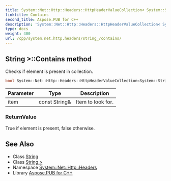 ```yaml
---
title: System::Net::Http::Headers::HttpHeaderValueCollection< System::String >::Contains method
linktitle: Contains
second_title: Aspose.PUB for C++
description: 'System::Net::Http::Headers::HttpHeaderValueCollection< System::String >::Contains method. Checks if element is present in collection in C++.'
type: docs
weight: 400
url: /cpp/system.net.http.headers/string_/contains/
---
```

## String >::Contains method


Checks if element is present in collection.

```cpp
bool System::Net::Http::Headers::HttpHeaderValueCollection<System::String>::Contains(const String &item) const override
```


| Parameter | Type | Description |
| --- | --- | --- |
| item | const String\& | Item to look for. |

### ReturnValue

True if element is present, false otherwise.

## See Also

* Class [String](../../../system/string/)
* Class [String >](../)
* Namespace [System::Net::Http::Headers](../../)
* Library [Aspose.PUB for C++](../../../)
